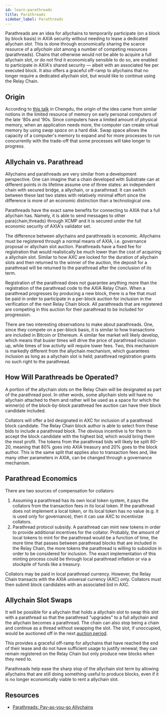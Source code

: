 ```yaml
---
id: learn-parathreads
title: Parathreads
sidebar_label: Parathreads
---
```


Parathreads are an idea for allychains to temporarily participate (on a block by block basis) in AXIA security without needing to lease a dedicated allychain slot. This is done through economically sharing the scarce resource of a _allychain slot_ among a number of competing resources (parathreads). Chains that otherwise would not be able to acquire a full allychain slot, or do not find it economically sensible to do so, are enabled to participate in AXIA's shared security &mdash; albeit with an associated fee per executed block. It also offers a graceful off-ramp to allychains that no longer require a dedicated allychain slot, but would like to continue using the Relay Chain.

## Origin

According to [this talk](https://v.douyu.com/show/a4Jj7llO5q47Dk01) in Chengdu, the origin of the idea came from similar notions in the limited resource of memory on early personal computers of the late '80s and '90s. Since computers have a limited amount of physical memory, when an application needs more, the computer can create virtual memory by using _swap space_ on a hard disk. Swap space allows the capacity of a computer's memory to expand and for more processes to run concurrently with the trade-off that some processes will take longer to progress.

## Allychain vs. Parathread

Allychains and parathreads are very similar from a development perspective. One can imagine that a chain developed with Substrate can at different points in its lifetime assume one of three states: an independent chain with secured bridge, a allychain, or a parathread. It can switch between these last two states with relatively minimal effort since the difference is more of an economic distinction than a technological one.

Parathreads have the exact same benefits for connecting to AXIA that a full allychain has. Namely, it is able to send messages to other para{chain,threads} through XCMP and it is secured under the full economic security of AXIA's validator set.

The difference between allychains and parathreads is economic. Allychains must be registered through a normal means of AXIA, i.e. governance proposal or allychain slot auction. Parathreads have a fixed fee for registration that would realistically be much lower than the cost of acquiring a allychain slot. Similar to how AXC are locked for the duration of allychain slots and then returned to the winner of the auction, the deposit for a parathread will be returned to the parathread after the conclusion of its term.

Registration of the parathread does not guarantee anything more than the registration of the parathread code to the AXIA Relay Chain. When a parathread progresses by producing a new block, there is a fee that must be paid in order to participate in a per-block auction for inclusion in the verification of the next Relay Chain block. All parathreads that are registered are competing in this auction for their parathread to be included for progression.

There are two interesting observations to make about parathreads. One, since they compete on a per-block basis, it is similar to how transactions are included in Bitcoin or Ethereum. A similar fee market will likely develop, which means that busier times will drive the price of parathread inclusion up, while times of low activity will require lower fees. Two, this mechanism is markedly different from the allychain mechanism, which guarantees inclusion as long as a allychain slot is held; parathread registration grants no such right to the parathread.

## How Will Parathreads be Operated?

A portion of the allychain slots on the Relay Chain will be designated as part of the parathread pool. In other words, some allychain slots will have no allychain attached to them and rather will be used as a space for which the winner(s) of the block-by-block parathread fee auction can have their block candidate included.

Collators will offer a bid designated in AXC for inclusion of a parathread block candidate. The Relay Chain block author is able to select from these bids to include a parathread block. The obvious incentive is for them to accept the block candidate with the highest bid, which would bring them the most profit. The tokens from the parathread bids will likely be split 80-20, meaning that 80% goes into AXIA treasury and 20% goes to the block author. This is the same split that applies also to transaction fees and, like many other parameters in AXIA, can be changed through a governance mechanism.

## Parathread Economics

There are two sources of compensation for collators:

1. Assuming a parathread has its own local token system, it pays the collators from the transaction fees in its local token. If the parathread does not implement a local token, or its local token has no value (e.g. it is used only for governance), then it can use AXC to incentivize collators.
2. Parathread protocol subsidy. A parathread can mint new tokens in order to provide additional incentives for the collator. Probably, the amount of local tokens to mint for the parathread would be a function of time, the more time that passes between parathread blocks that are included in the Relay Chain, the more tokens the parathread is willing to subsidize in order to be considered for inclusion. The exact implementation of this minting process could be through local parathread inflation or via a stockpile of funds like a treasury.

Collators may be paid in local parathread currency. However, the Relay Chain transacts with the AXIA universal currency (AXC) only. Collators must then submit block candidates with an associated bid in AXC.

## Allychain Slot Swaps

It will be possible for a allychain that holds a allychain slot to swap this slot with a parathread so that the parathread "upgrades" to a full allychain and the allychain becomes a parathread. The chain can also stop being a chain and continue as a thread without swapping the slot. The slot, if unoccupied, would be auctioned off in the next [auction period](learn-auction).

This provides a graceful off-ramp for allychains that have reached the end of their lease and do not have sufficient usage to justify renewal; they can remain registered on the Relay Chain but only produce new blocks when they need to.

Parathreads help ease the sharp stop of the allychain slot term by allowing allychains that are still doing something useful to produce blocks, even if it is no longer economically viable to rent a allychain slot.

## Resources

- [Parathreads: Pay-as-you-go Allychains](https://medium.com/AXIA.network/parathreads-pay-as-you-go-allychains-7440d23dde06)
